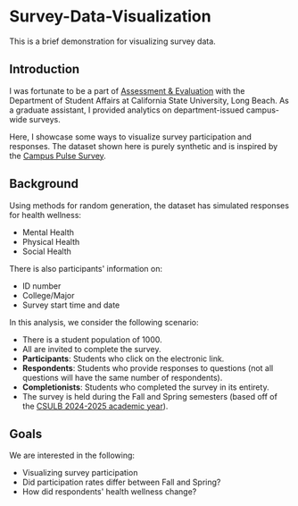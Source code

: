 # Survey-Data-Visualization

This is a brief demonstration for visualizing survey data.

## **Introduction**

I was fortunate to be a part of [Assessment & Evaluation](https://www.csulb.edu/student-affairs/assessment-evaluation) with the Department of Student Affairs at California State University, Long Beach. As a graduate assistant, I provided analytics on department-issued campus-wide surveys.

Here, I showcase some ways to visualize survey participation and responses.
The dataset shown here is purely synthetic and is inspired by the [Campus Pulse Survey](https://www.csulb.edu/student-affairs/assessment-evaluation/student-affairs-surveys).


## **Background**

Using methods for random generation, the dataset has simulated responses for health wellness:
- Mental Health
- Physical Health
- Social Health

There is also participants' information on:
- ID number
- College/Major
- Survey start time and date

In this analysis, we consider the following scenario:
- There is a student population of 1000.
- All are invited to complete the survey.
- **Participants**: Students who click on the electronic link.
- **Respondents**: Students who provide responses to questions (not all questions will have the same number of respondents).
- **Completionists**: Students who completed the survey in its entirety.
- The survey is held during the Fall and Spring semesters (based off of the [CSULB 2024-2025 academic year](https://www.csulb.edu/academic-affairs/academic-affairs-calendar)).

## **Goals**

We are interested in the following:
- Visualizing survey participation
- Did participation rates differ between Fall and Spring?
- How did respondents' health wellness change?
